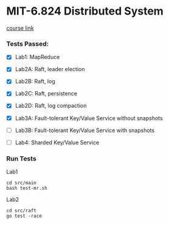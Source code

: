 # MIT-6.824 Distributed System

[course link](https://pdos.csail.mit.edu/6.824/index.html)

### Tests Passed:
- [x] Lab1: MapReduce
- [x] Lab2A: Raft, leader election
- [x] Lab2B: Raft, log
- [x] Lab2C: Raft, persistence
- [x] Lab2D: Raft, log compaction
- [x] Lab3A: Fault-tolerant Key/Value Service without snapshots
- [ ] Lab3B: Fault-tolerant Key/Value Service with snapshots
- [ ] Lab4: Sharded Key/Value Service



### Run Tests

Lab1

```
cd src/main
bash test-mr.sh 
```

Lab2

```
cd src/raft
go test -race
```



